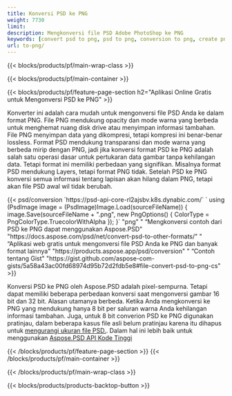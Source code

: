 ```yaml
---
title: Konversi PSD ke PNG
weight: 7730
limit: 
description: Mengkonversi file PSD Adobe PhotoShop ke PNG
keywords: [convert psd to png, psd to png, conversion to png, create png from psd, print psd as png]
url: to-png/
---
```


{{< blocks/products/pf/main-wrap-class >}}

{{< blocks/products/pf/main-container >}}

{{< blocks/products/pf/feature-page-section h2="Aplikasi Online Gratis untuk Mengonversi PSD ke PNG" >}}
<p>Konverter ini adalah cara mudah untuk mengonversi file PSD Anda ke dalam format PNG. File PNG mendukung opacity dan mode warna yang berbeda untuk menghemat ruang disk drive atau menyimpan informasi tambahan. File PNG menyimpan data yang dikompresi, tetapi kompresi ini benar-benar lossless. Format PSD mendukung transparansi dan mode warna yang berbeda mirip dengan PNG, jadi jika konversi format PSD ke PNG adalah salah satu operasi dasar untuk pertukaran data gambar tanpa kehilangan data. Tetapi format ini memiliki perbedaan yang signifikan. Misalnya format PSD mendukung Layers, tetapi format PNG tidak. Setelah PSD ke PNG konversi semua informasi tentang lapisan akan hilang dalam PNG, tetapi akan file PSD awal wil tidak berubah.</p>
{{< psd/conversion `https://psd-api-core-rl2ajsbv.k8s.dynabic.com/` 
`    using (PsdImage image = (PsdImage)Image.Load(sourceFileName))
    {
        image.Save(sourceFileName + ".png",  new PngOptions() {  ColorType = PngColorType.TruecolorWithAlpha });
    }` 
	"png" "
“Mengkonversi contoh dari PSD ke PNG dapat menggunakan Aspose.PSD"  "https://docs.aspose.com/psd/net/convert-psd-to-other-formats/" "
“Aplikasi web gratis untuk mengonversi file PSD Anda ke PNG dan banyak format lainnya" "https://products.aspose.app/psd/conversion" "
“Contoh tentang Gist" "https://gist.github.com/aspose-com-gists/5a58a43ac00fd68974d95b72d2fdb5e8#file-convert-psd-to-png-cs" >}}
<p>Konversi PSD ke PNG oleh Aspose.PSD adalah pixel-sempurna. Tetapi dapat memiliki beberapa perbedaan konversi saat mengonversi gambar 16 bit dan 32 bit. Alasan utamanya berbeda. Ketika Anda mengkonversi ke PNG yang mendukung hanya 8 bit per saluran warna Anda kehilangan informasi tambahan. Juga, untuk 8 bit converion PSD ke PNG digunakan pratinjau, dalam beberapa kasus file asli belum pratinjau karena itu dihapus untuk <a href="/psd/reduce-size">mengurangi ukuran file PSD.</a>. Dalam hal ini lebih baik untuk menggunakan <a href="/psd">Aspose.PSD API Kode Tinggi</a></p>
{{< /blocks/products/pf/feature-page-section >}}
{{< /blocks/products/pf/main-container >}}


{{< /blocks/products/pf/main-wrap-class >}}

{{< blocks/products/products-backtop-button >}}
